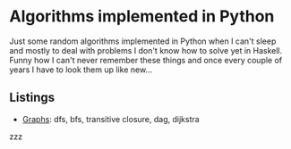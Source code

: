 # Algorithms implemented in Python

Just some random algorithms implemented in Python when I can't sleep and mostly to deal with problems I don't know how to solve yet
in Haskell. Funny how I can't never remember these things and once every couple of years I have to look them up like new...

## Listings

- [Graphs](graphs/): dfs, bfs, transitive closure, dag, dijkstra

zzz
